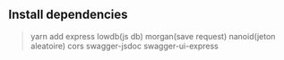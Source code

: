 ## Install dependencies
> yarn add express lowdb(js db) morgan(save request) nanoid(jeton aleatoire) cors swagger-jsdoc swagger-ui-express
